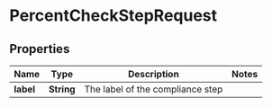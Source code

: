 

# PercentCheckStepRequest


## Properties

| Name | Type | Description | Notes |
|------------ | ------------- | ------------- | -------------|
|**label** | **String** | The label of the compliance step |  |



